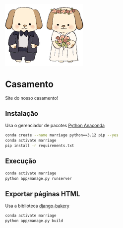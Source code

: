 
<img alt="casal de noivos" src="app/static/images/icons/noivos.png" style="width: 50%;">

# Casamento

Site do nosso casamento!

## Instalação

Usa o gerenciador de pacotes [Python Anaconda](https://www.anaconda.com/download)

```bash
conda create --name marriage python==3.12 pip --yes
conda activate marriage
pip install -r requirements.txt
```

## Execução

```bash
conda activate marriage
python app/manage.py runserver
```

## Exportar páginas HTML

Usa a biblioteca [django-bakery](https://palewi.re/docs/django-bakery/index.html)

```bash
conda activate marriage
python app/manage.py build
```
